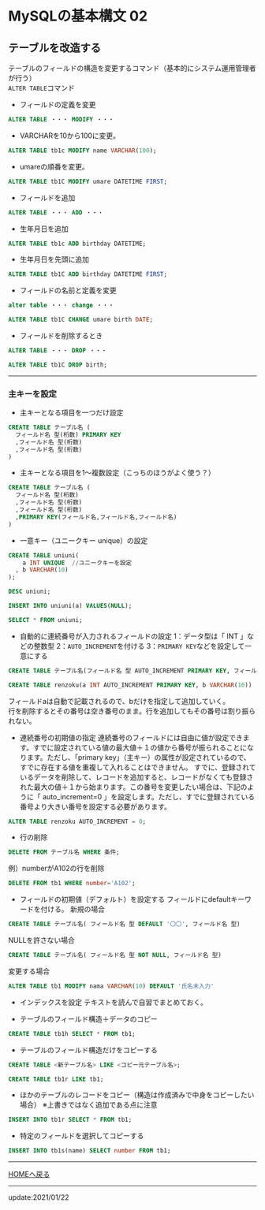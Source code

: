 # MySQLの基本構文 02

## テーブルを改造する

テーブルのフィールドの構造を変更するコマンド（基本的にシステム運用管理者が行う）  
`ALTER TABLE`コマンド  

* フィールドの定義を変更
```sql
ALTER TABLE ・・・ MODIFY ・・・
```

* VARCHARを10から100に変更。
```sql
ALTER TABLE tb1c MODIFY name VARCHAR(100);
```

* umareの順番を変更。
```sql
ALTER TABLE tb1C MODIFY umare DATETIME FIRST;
```

* フィールドを追加
```sql
ALTER TABLE ・・・ ADD ・・・
```

* 生年月日を追加
```sql
ALTER TABLE tb1c ADD birthday DATETIME;
```

* 生年月日を先頭に追加
```sql
ALTER TABLE tb1C ADD birthday DATETIME FIRST;
```

* フィールドの名前と定義を変更
```sql
alter table ・・・ change ・・・
```
```sql
ALTER TABLE tb1C CHANGE umare birth DATE;
```

* フィールドを削除するとき
```sql
ALTER TABLE ・・・ DROP ・・・
```
```sql
ALTER TABLE tb1C DROP birth;
```

---


### 主キーを設定
* 主キーとなる項目を一つだけ設定
```sql
CREATE TABLE テーブル名 (
  フィールド名 型(桁数) PRIMARY KEY
  ,フィールド名 型(桁数)
  ,フィールド名 型(桁数)
)
```

* 主キーとなる項目を1～複数設定（こっちのほうがよく使う？）
```sql
CREATE TABLE テーブル名 (
  フィールド名 型(桁数)
  ,フィールド名 型(桁数)
  ,フィールド名 型(桁数)
  ,PRIMARY KEY(フィールド名,フィールド名,フィールド名)
)
```

* 一意キー（ユニークキー unique）の設定
```sql
CREATE TABLE uniuni(
    a INT UNIQUE  //ユニークキーを設定
  , b VARCHAR(10)
);
```

```sql
DESC uniuni;
```

```sql
INSERT INTO uniuni(a) VALUES(NULL);
```


```sql
SELECT * FROM uniuni;
```


* 自動的に連続番号が入力されるフィールドの設定
1：データ型は「 INT 」などの整数型
2：`AUTO_INCREMENT`を付ける
3：`PRIMARY KEY`などを設定して一意にする

```sql
CREATE TABLE テーブル名(フィールド名 型 AUTO_INCREMENT PRIMARY KEY, フィールド名 型)
```

```sql
CREATE TABLE renzoku(a INT AUTO_INCREMENT PRIMARY KEY, b VARCHAR(10))
```
フィールドaは自動で記載されるので、bだけを指定して追加していく。  
行を削除するとその番号は空き番号のまま。行を追加してもその番号は割り振られない。


* 連続番号の初期値の指定
連続番号のフィールドには自由に値が設定できます。すでに設定されている値の最大値＋１の値から番号が振られることになります。ただし、「primary key」（主キー）の属性が設定されているので、すでに存在する値を重複して入れることはできません。 すでに、登録されているデータを削除して、レコードを追加すると、レコードがなくても登録された最大の値＋１から始まります。この番号を変更したい場合は、下記のように「 auto_increment=0 」を設定します。ただし、すでに登録されている番号より大きい番号を設定する必要があります。

```sql
ALTER TABLE renzoku AUTO_INCREMENT = 0;
```


* 行の削除
```sql
DELETE FROM テーブル名 WHERE 条件;
```
例）numberがA102の行を削除
```sql
DELETE FROM tb1 WHERE number='A102';
```


* フィールドの初期値（デフォルト）を設定する
フィールドにdefaultキーワードを付ける。
新規の場合
```sql
CREATE TABLE テーブル名( フィールド名 型 DEFAULT '〇〇', フィールド名 型)
```

 NULLを許さない場合
```sql
CREATE TABLE テーブル名( フィールド名 型 NOT NULL, フィールド名 型)
```

変更する場合
```sql
ALTER TABLE tb1 MODIFY nama VARCHAR(10) DEFAULT '氏名未入力'
```


* インデックスを設定
テキストを読んで自習でまとめておく。

* テーブルのフィールド構造＋データのコピー
```sql
CREATE TABLE tb1h SELECT * FROM tb1;
```

* テーブルのフィールド構造だけをコピーする
```sql
CREATE TABLE <新テーブル名> LIKE <コピー元テーブル名>;
```

```sql
CREATE TABLE tb1r LIKE tb1;
```

* ほかのテーブルのレコードをコピー（構造は作成済みで中身をコピーしたい場合）
  ※上書きではなく追加である点に注意
```sql
INSERT INTO tb1r SELECT * FROM tb1;
```

* 特定のフィールドを選択してコピーする
```sql
INSERT INTO tb1s(name) SELECT number FROM tb1;
```



---
[HOMEへ戻る](../index.md)  

---
update:2021/01/22